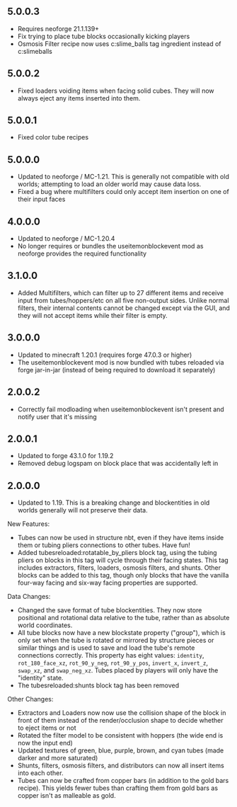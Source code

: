 ## 5.0.0.3
* Requires neoforge 21.1.139+
* Fix trying to place tube blocks occasionally kicking players
* Osmosis Filter recipe now uses c:slime_balls tag ingredient instead of c:slimeballs

## 5.0.0.2
* Fixed loaders voiding items when facing solid cubes. They will now always eject any items inserted into them.

## 5.0.0.1
* Fixed color tube recipes

## 5.0.0.0
* Updated to neoforge / MC-1.21. This is generally not compatible with old worlds; attempting to load an older world may cause data loss.
* Fixed a bug where multifilters could only accept item insertion on one of their input faces

## 4.0.0.0
* Updated to neoforge / MC-1.20.4
* No longer requires or bundles the useitemonblockevent mod as neoforge provides the required functionality

## 3.1.0.0
* Added Multifilters, which can filter up to 27 different items and receive input from tubes/hoppers/etc on all five non-output sides. Unlike normal filters, their internal contents cannot be changed except via the GUI, and they will not accept items while their filter is empty.

## 3.0.0.0
* Updated to minecraft 1.20.1 (requires forge 47.0.3 or higher)
* The useitemonblockevent mod is now bundled with tubes reloaded via forge jar-in-jar (instead of being required to download it separately)

## 2.0.0.2
* Correctly fail modloading when useitemonblockevent isn't present and notify user that it's missing

## 2.0.0.1
* Updated to forge 43.1.0 for 1.19.2
* Removed debug logspam on block place that was accidentally left in

## 2.0.0.0
* Updated to 1.19. This is a breaking change and blockentities in old worlds generally will not preserve their data.

New Features:
* Tubes can now be used in structure nbt, even if they have items inside them or tubing pliers connections to other tubes. Have fun!
* Added tubesreloaded:rotatable_by_pliers block tag, using the tubing pliers on blocks in this tag will cycle through their facing states. This tag includes extractors, filters, loaders, osmosis filters, and shunts. Other blocks can be added to this tag, though only blocks that have the vanilla four-way facing and six-way facing properties are supported.

Data Changes:
* Changed the save format of tube blockentities. They now store positional and rotational data relative to the tube, rather than as absolute world coordinates.
* All tube blocks now have a new blockstate property ("group"), which is only set when the tube is rotated or mirrored by structure pieces or similar things and is used to save and load the tube's remote connections correctly. This property has eight values: `identity`, `rot_180_face_xz`, `rot_90_y_neg`, `rot_90_y_pos`, `invert_x`, `invert_z`, `swap_xz`, and `swap_neg_xz`. Tubes placed by players will only have the "identity" state.
* The tubesreloaded:shunts block tag has been removed

Other Changes:
* Extractors and Loaders now now use the collision shape of the block in front of them instead of the render/occlusion shape to decide whether to eject items or not
* Rotated the filter model to be consistent with hoppers (the wide end is now the input end)
* Updated textures of green, blue, purple, brown, and cyan tubes (made darker and more saturated)
* Shunts, filters, osmosis filters, and distributors can now all insert items into each other.
* Tubes can now be crafted from copper bars (in addition to the gold bars recipe). This yields fewer tubes than crafting them from gold bars as copper isn't as malleable as gold.